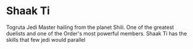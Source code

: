 # Shaak Ti

Togruta Jedi Master hailing from the planet Shili. One of the greatest duelists and one of the Order's most powerful members. Shaak Ti has the skills that few jedi would parallel

